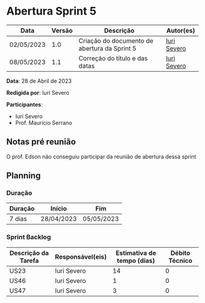 # Abertura Sprint 5

|  **Data**  | **Versão** | **Descrição** | **Autor(es)** |
| ---------- | ---------- | ------------- | ------------- |
| 02/05/2023 |  1.0   | Criação do documento de abertura da Sprint 5 | [Iuri Severo](https://github.com/iurisevero) |
| 08/05/2023 |  1.1   | Correção do título e das datas | [Iuri Severo](https://github.com/iurisevero) |

**Data**: 28 de Abril de 2023

**Redigida por**: Iuri Severo

**Participantes**: 
* Iuri Severo
* Prof. Maurício Serrano

## Notas pré reunião

O prof. Edson não conseguiu participar da reunião de abertura dessa sprint

## Planning

### Duração

| Duração |   Início   |     Fim    |
| ------- | ---------- | ---------- |
| 7 dias  | 28/04/2023 | 05/05/2023 |

### Sprint Backlog

| Descrição da Tarefa | Responsável(eis) | Estimativa de tempo (dias) | Débito Técnico |
| ------------------- | ---------------- | -------------------------- | -------------- |
| US23 | Iuri Severo | 14 | 0 |
| US46 | Iuri Severo | 1 | 0 |
| US47 | Iuri Severo | 3 | 0 |
